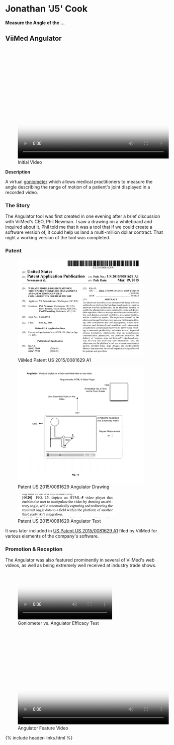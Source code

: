 ---
---

<style>
  @import '/assets/styles/site.css';
</style>

# Jonathan 'J5' Cook

**Measure the Angle of the ...**

## ViiMed Angulator

<figure>
  <video controls
    width="480"
    height="352"
    poster="/assets/images/viimed/angulator/ViiMed - Angulator (Original Version).png">
    <source src="/assets/video/ViiMed - Angulator (Original Version).mp4" />
  </video>
  <figcaption>Initial Video</figcaption>
</figure>

**Description**

A virtual [goniometer](https://en.wikipedia.org/wiki/Goniometer) which allows
medical practitioners to measure the angle describing the range of motion of a
patient's joint displayed in a recorded video.

### The Story

The Angulator tool was first created in one evening after a brief discussion
with ViiMed's CEO, Phil Newman.  I saw a drawing on a whiteboard and inquired
about it.  Phil told me that it was a tool that if we could create a software
version of, it could help us land a multi-million dollar contract.  That night
a working version of the tool was completed.

### Patent

<figure>
  <img width="400" alt="Angulator Patent Summary US 2015/0081629 A1" src="/assets/images/viimed/angulator/Angulator Tool - Patent Summary.png"/>
  <figcaption>ViiMed Patent US 2015/0081629 A1</figcaption>
</figure>

<figure>
  <img width="400" alt="Angulator Patent Drawing" src="/assets/images/viimed/angulator/Angulator Tool - Patent Drawing.png"/>
  <figcaption>Patent US 2015/0081629 Angulator Drawing</figcaption>
</figure>

<figure>
  <img alt="Angulator Patent Text" src="/assets/images/viimed/angulator/Angulator Tool - Patent Text.png"/>
  <figcaption>Patent US 2015/0081629 Angulator Text</figcaption>
</figure>

It was later included in
[US Patent US 2015/0081629 A1](http://patentimages.storage.googleapis.com/pdfs/US20150081629.pdf)
filed by ViiMed for various elements of the company's software.

### Promotion & Reception

The Angulator was also featured prominently in several of ViiMed's web videos,
as well as being extremely well received at industry trade shows.

<figure>
  <video controls
    poster="/assets/images/viimed/angulator/ViiMed - Goniometer vs. Angulator - Mobile.png">
    <source src="/assets/video/ViiMed - Goniometer vs. Angulator - Mobile.mp4" />
  </video>
  <figcaption>Goniometer vs. Angulator Efficacy Test</figcaption>
</figure>

<figure>
  <video controls
    width="480"
    height="300"
    poster="/assets/images/viimed/angulator/ViiMed - Angulator Feature Video.png">
    <source src="/assets/video/ViiMed - Angulator Feature Video.mp4" />
  </video>
  <figcaption>Angulator Feature Video</figcaption>
</figure>

{% include header-links.html %}
